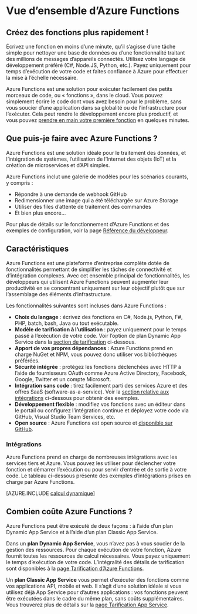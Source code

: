 <properties
   pageTitle="Vue d’ensemble d’Azure Functions | Microsoft Azure"
   description="Comprendre comment Azure Functions permet d’optimiser les charges de travail asynchrones en créant des fonctions simples qui peuvent être écrites en quelques minutes."
   services="functions"
   documentationCenter="na"
   authors="mattchenderson"
   manager="erikre"
   editor=""
   tags=""
   keywords="azure functions, fonctions, traitement des événements, webhooks, calcul dynamique, architecture sans serveur"/>

<tags
   ms.service="functions"
   ms.devlang="multiple"
   ms.topic="get-started-article"
   ms.tgt_pltfrm="multiple"
   ms.workload="na"
   ms.date="03/09/2016"
   ms.author="cfowler;mahender"/>
   
   
# Vue d’ensemble d’Azure Functions

## Créez des fonctions plus rapidement !

Écrivez une fonction en moins d’une minute, qu’il s’agisse d’une tâche simple pour nettoyer une base de données ou d’une fonctionnalité traitant des millions de messages d’appareils connectés. Utilisez votre langage de développement préféré (C#, Node.JS, Python, etc.). Payez uniquement pour temps d’exécution de votre code et faites confiance à Azure pour effectuer la mise à l’échelle nécessaire.

Azure Functions est une solution pour exécuter facilement des petits morceaux de code, ou « fonctions », dans le cloud. Vous pouvez simplement écrire le code dont vous avez besoin pour le problème, sans vous soucier d’une application dans sa globalité ou de l’infrastructure pour l’exécuter. Cela peut rendre le développement encore plus productif, et vous pouvez [prendre en main votre première fonction](functions-create-first-azure-function.md) en quelques minutes.

## Que puis-je faire avec Azure Functions ?

Azure Functions est une solution idéale pour le traitement des données, et l’intégration de systèmes, l’utilisation de l’Internet des objets (IoT) et la création de microservices et d’API simples.

Azure Functions inclut une galerie de modèles pour les scénarios courants, y compris :

* Répondre à une demande de webhook GitHub
* Redimensionner une image qui a été téléchargée sur Azure Storage
* Utiliser des files d’attente de traitement des commandes
* Et bien plus encore... 

Pour plus de détails sur le fonctionnement d’Azure Functions et des exemples de configuration, voir la page [Référence du développeur](functions-reference.md).

## Caractéristiques

Azure Functions est une plateforme d’entreprise complète dotée de fonctionnalités permettant de simplifier les tâches de connectivité et d’intégration complexes. Avec cet ensemble principal de fonctionnalités, les développeurs qui utilisent Azure Functions peuvent augmenter leur productivité en se concentrant uniquement sur leur objectif plutôt que sur l’assemblage des éléments d’infrastructure.

Les fonctionnalités suivantes sont incluses dans Azure Functions :
    
* **Choix du langage** : écrivez des fonctions en C#, Node.js, Python, F#, PHP, batch, bash, Java ou tout exécutable.  
* **Modèle de tarification à l’utilisation** : payez uniquement pour le temps passé à l’exécution de votre code. Voir l’option de plan Dynamic App Service dans la [section de tarification](#pricing) ci-dessous.  
* **Apport de vos propres dépendances** : Azure Functions prend en charge NuGet et NPM, vous pouvez donc utiliser vos bibliothèques préférées.  
* **Sécurité intégrée** : protégez les fonctions déclenchées avec HTTP à l’aide de fournisseurs OAuth comme Azure Active Directory, Facebook, Google, Twitter et un compte Microsoft.  
* **Intégration sans code** : tirez facilement parti des services Azure et des offres SaaS (software-as-a-service). Voir la [section relative aux intégrations](#integrations) ci-dessous pour obtenir des exemples.  
* **Développement flexible** : modifiez vos fonctions avec un éditeur dans le portail ou configurez l’intégration continue et déployez votre code via GitHub, Visual Studio Team Services, etc.  
* **Open source** : Azure Functions est open source et [disponible sur GitHub](https://github.com/azure/azure-webjobs-sdk-script).  

### <a name="integrations"></a>Intégrations

Azure Functions prend en charge de nombreuses intégrations avec les services tiers et Azure. Vous pouvez les utiliser pour déclencher votre fonction et démarrer l’exécution ou pour servir d’entrée et de sortie à votre code. Le tableau ci-dessous présente des exemples d’intégrations prises en charge par Azure Functions.

[AZURE.INCLUDE [calcul dynamique](../../includes/functions-bindings.md)]

## <a name="pricing"></a>Combien coûte Azure Functions ?

Azure Functions peut être exécuté de deux façons : à l’aide d’un plan Dynamic App Service et à l’aide d’un plan Classic App Service.

Dans un **plan Dynamic App Service**, vous n’avez pas à vous soucier de la gestion des ressources. Pour chaque exécution de votre fonction, Azure fournit toutes les ressources de calcul nécessaires. Vous payez uniquement le temps d’exécution de votre code. L’intégralité des détails de tarification sont disponibles à la [page Tarification d’Azure Functions](/pricing/details/functions).

Un **plan Classic App Service** vous permet d’exécuter des fonctions comme vos applications API, mobile et web. Il s’agit d’une solution idéale si vous utilisez déjà App Service pour d’autres applications : vos fonctions peuvent être exécutées dans le cadre du même plan, sans coûts supplémentaires. Vous trouverez plus de détails sur la [page Tarification App Service](/pricing/details/app-service/).

<!---HONumber=AcomDC_0406_2016-->